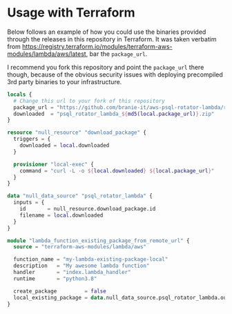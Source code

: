 # Usage with Terraform

Below follows an example of how you could use the binaries provided through the releases in this repository in Terraform. It was taken verbatim from https://registry.terraform.io/modules/terraform-aws-modules/lambda/aws/latest, bar the `package_url`.

I recommend you fork this repository and point the `package_url` there though, because of the obvious security issues with deploying precompiled 3rd party binaries to your infrastructure.


```tf
locals {
  # Change this url to your fork of this repository
  package_url = "https://github.com/branie-it/aws-psql-rotator-lambda/releases/download/v0.0.0/lambda_function-3.8-0.0.0.zip"
  downloaded  = "psql_rotator_lambda_${md5(local.package_url)}.zip"
}

resource "null_resource" "download_package" {
  triggers = {
    downloaded = local.downloaded
  }

  provisioner "local-exec" {
    command = "curl -L -o ${local.downloaded} ${local.package_url}"
  }
}

data "null_data_source" "psql_rotator_lambda" {
  inputs = {
    id       = null_resource.download_package.id
    filename = local.downloaded
  }
}

module "lambda_function_existing_package_from_remote_url" {
  source = "terraform-aws-modules/lambda/aws"

  function_name = "my-lambda-existing-package-local"
  description   = "My awesome lambda function"
  handler       = "index.lambda_handler"
  runtime       = "python3.8"

  create_package         = false
  local_existing_package = data.null_data_source.psql_rotator_lambda.outputs["filename"]
}
```

